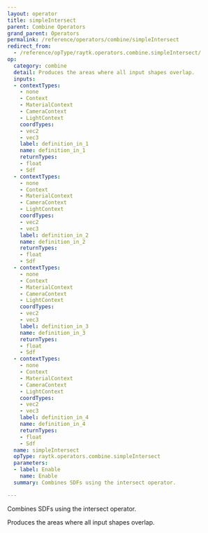 ```yaml
---
layout: operator
title: simpleIntersect
parent: Combine Operators
grand_parent: Operators
permalink: /reference/operators/combine/simpleIntersect
redirect_from:
  - /reference/opType/raytk.operators.combine.simpleIntersect/
op:
  category: combine
  detail: Produces the areas where all input shapes overlap.
  inputs:
  - contextTypes:
    - none
    - Context
    - MaterialContext
    - CameraContext
    - LightContext
    coordTypes:
    - vec2
    - vec3
    label: definition_in_1
    name: definition_in_1
    returnTypes:
    - float
    - Sdf
  - contextTypes:
    - none
    - Context
    - MaterialContext
    - CameraContext
    - LightContext
    coordTypes:
    - vec2
    - vec3
    label: definition_in_2
    name: definition_in_2
    returnTypes:
    - float
    - Sdf
  - contextTypes:
    - none
    - Context
    - MaterialContext
    - CameraContext
    - LightContext
    coordTypes:
    - vec2
    - vec3
    label: definition_in_3
    name: definition_in_3
    returnTypes:
    - float
    - Sdf
  - contextTypes:
    - none
    - Context
    - MaterialContext
    - CameraContext
    - LightContext
    coordTypes:
    - vec2
    - vec3
    label: definition_in_4
    name: definition_in_4
    returnTypes:
    - float
    - Sdf
  name: simpleIntersect
  opType: raytk.operators.combine.simpleIntersect
  parameters:
  - label: Enable
    name: Enable
  summary: Combines SDFs using the intersect operator.

---
```



Combines SDFs using the intersect operator.

Produces the areas where all input shapes overlap.